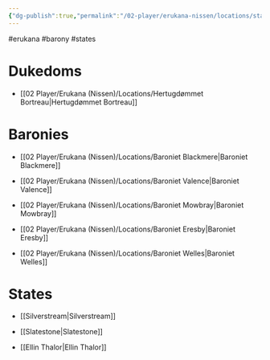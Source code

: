 ```yaml
---
{"dg-publish":true,"permalink":"/02-player/erukana-nissen/locations/states-and-baronies-of-erukana/"}
---
```


#erukana #barony #states

# Dukedoms
- [[02 Player/Erukana (Nissen)/Locations/Hertugdømmet Bortreau\|Hertugdømmet Bortreau]]

# Baronies
- [[02 Player/Erukana (Nissen)/Locations/Baroniet Blackmere\|Baroniet Blackmere]]

- [[02 Player/Erukana (Nissen)/Locations/Baroniet Valence\|Baroniet Valence]]

- [[02 Player/Erukana (Nissen)/Locations/Baroniet Mowbray\|Baroniet Mowbray]]

- [[02 Player/Erukana (Nissen)/Locations/Baroniet Eresby\|Baroniet Eresby]]

- [[02 Player/Erukana (Nissen)/Locations/Baroniet Welles\|Baroniet Welles]]

# States 
- [[Silverstream\|Silverstream]]

- [[Slatestone\|Slatestone]]

- [[Ellin Thalor\|Ellin Thalor]]

